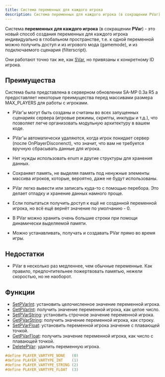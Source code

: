 ```yaml
---
title: Система переменных для каждого игрока
description: Система переменных для каждого игрока (в сокращении PVar) - это новый способ создания переменных для каждого игрока индивидуально в глобальном пространстве, т.е. к одной переменной можно получить доступ и из игрового мода (gamemode), и из подключаемого сценария (filterscript).
---
```


Система **переменных для каждого игрока** (в сокращении **PVar**) - это новый способ создания переменных для каждого игрока индивидуально в глобальном пространстве, т.е. к одной переменной можно получить доступ и из игрового мода (gamemode), и из подключаемого сценария (filterscript).

Они работают точно так же, как [SVar](servervariablesystem), но привязаны к конкретному ID игрока.

## Преимущества

Система была представлена в серверном обновлении SA-MP 0.3a R5 а предоставляет некоторые преимущества перед массивами размера MAX_PLAYERS для работы с игроками.

- PVar'ы могут быть созданы и считаны во всех запущенных сценариях сервера (игровые режимы, скрипты, инклуды и т.д.), что позволяет легче организовать модульную архитектуру в вашем коде.

- PVar'ы автоматически удаляются, когда игрок покидает сервер (после OnPlayerDisconenct), что значит, что вам не требуется вручную сбрасывать данные для игрока.

- Нет нужды использовать enum и другие структуры для хранения данных.

- Сохраняет память, не выделяя память под ненужные элементы массива игроков, которые, вероятно, даже не будут использованы.

- PVar легко вывести или записать куда-то с помощью перебора. Это делает отладку и хранение данных намного проще.

- Если попытаться получить доступ к ещё не созданной переменной игрока, но всё ещё вернёт значение по умолчанию - 0.

- В PVar можно хранить очень большие строки при помощи динамически выделяемой памяти.

- Можно устанавливать, получать и создавать PVar прямо во время игры.

## Недостатки

- PVar в несколько раз медленнее, чем обычные переменные. Как правило, предпочтительнее пожертвовать памятью, нежели скоростью, но не наоборот.

## Функции

- [SetPVarInt](../scripting/functions/SetPVarInt): установить целочисленное значение переменной игрока.
- [GetPVarInt](../scripting/functions/GetPVarInt): получить значение переменной игрока, как целое число.
- [SetPVarString](../scripting/functions/SetPVarString): установить строчное значение переменной игрока.
- [GetPVarString](../scripting/functions/GetPVarString): получить значение переменной игрока, как строку.
- [SetPVarFloat](../scripting/functions/SetPVarFloat): установить переменной игрока значение с плавающей точкой.
- [GetPVarFloat](../scripting/functions/GetPVarFloat): получить значение переменной игрока, как число с плавающей точкой.
- [DeletePVar](../scripting/functions/GetPVarFloat): удалить переменную игрока.

```c
#define PLAYER_VARTYPE_NONE   (0)
#define PLAYER_VARTYPE_INT    (1)
#define PLAYER_VARTYPE_STRING (2)
#define PLAYER_VARTYPE_FLOAT  (3)
```

